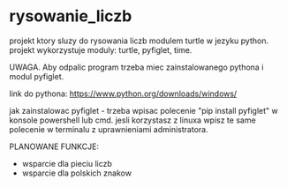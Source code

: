 # rysowanie_liczb
  
  projekt ktory sluzy do rysowania liczb modulem turtle w jezyku python. projekt wykorzystuje moduly: turtle, pyfiglet, time.

UWAGA. Aby odpalic program trzeba miec zainstalowanego pythona i modul pyfiglet.

link do pythona: https://www.python.org/downloads/windows/

jak zainstalowac pyfiglet - trzeba wpisac polecenie "pip install pyfiglet" w konsole powershell lub cmd. jesli korzystasz z linuxa wpisz te same polecenie w terminalu z uprawnieniami administratora. 



PLANOWANE FUNKCJE:
 * wsparcie dla pieciu liczb
 * wsparcie dla polskich znakow
 
 
